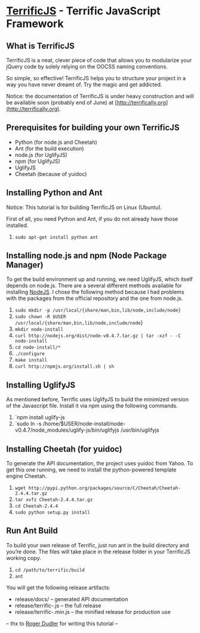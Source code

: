 [TerrificJS](http://terrifically.org) - Terrific JavaScript Framework
=====================================================================

What is TerrificJS
------------------

TerrificJS is a neat, clever piece of code that allows you to modularize your jQuery code by solely relying on the OOCSS naming conventions.

So simple, so effective! TerrificJS helps you to structure your project in a way you have never dreamt of. Try the magic and get addicted.

Notice: the documentation of TerrificJS is under heavy construction and will be available soon (probably end of June) at [http://terrifically.org](http://terrifically.org).


Prerequisites for building your own TerrificJS
----------------------------------------------

* Python (for node.js and Cheetah)
* Ant (for the build execution)
* node.js (for UglifyJS)
* npm (for UglifyJS)
* UglifyJS
* Cheetah (because of yuidoc)


Installing Python and Ant
--------------------------

Notice: This tutorial is for building TerrificJS on Linux (Ubuntu).

First of all, you need Python and Ant, if you do not already have those installed.

1. `sudo apt-get install python ant`


Installing node.js and npm (Node Package Manager)
-------------------------------------------------

To get the build environment up and running, we need UglifyJS, which itself depends on node.js. There are a several different methods available for installing [NodeJS](http://nodejs.org/). I chose the following method because I had problems with the packages from the official repository and the one from node.js.

1. `sudo mkdir -p /usr/local/{share/man,bin,lib/node,include/node}`
2. `sudo chown -R $USER /usr/local/{share/man,bin,lib/node,include/node`}
3. `mkdir node-install`
4. `curl http://nodejs.org/dist/node-v0.4.7.tar.gz | tar -xzf - -C node-install`
5. `cd node-install/*`
6. `./configure`
7. `make install`
8. `curl http://npmjs.org/install.sh | sh`


Installing UglifyJS
-------------------

As mentioned before, Terrific uses UglifyJS to build the minimized version of the Javascript file. Install it via npm using the following commands.

1. `npm install uglify-js
2. `sudo ln -s /home/$USER/node-install/node-v0.4.7/node_modules/uglify-js/bin/uglifyjs /usr/bin/uglifyjs


Installing Cheetah (for yuidoc)
-------------------------------

To generate the API documentation, the project uses yuidoc from Yahoo. To get this one running, we need to install the python-powered template engine Cheetah.

1. `wget http://pypi.python.org/packages/source/C/Cheetah/Cheetah-2.4.4.tar.gz`
2. `tar xvfz Cheetah-2.4.4.tar.gz`
3. `cd Cheetah-2.4.4`
4. `sudo python setup.py install`


Run Ant Build
-------------

To build your own release of Terrific, just run ant in the build directory and you’re done. The files will take place in the release folder in your TerrificJS working copy.

1. `cd /path/to/terrific/build`
2. `ant`


You will get the following release artifacts:

* release/docs/ – generated API documentation
* release/terrific-<version>.js – the full release
* release/terrific-<version>.min.js – the minified release for production use

– thx to [Roger Dudler](https://github.com/rogerdudler) for writing this tutorial –
